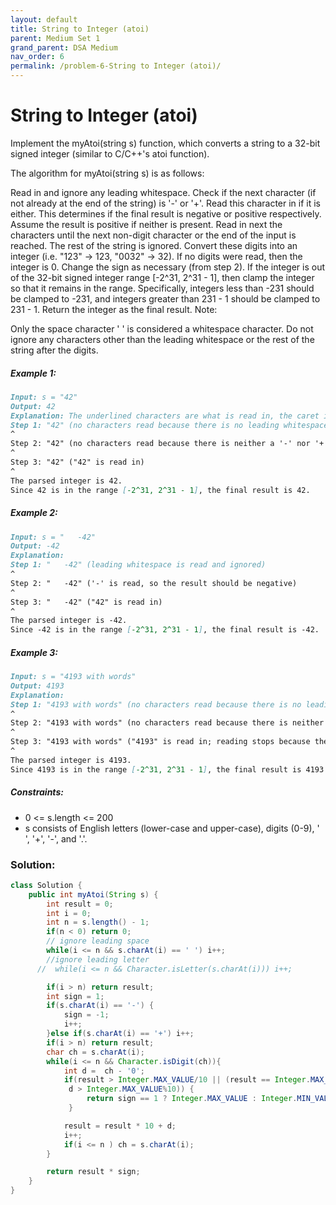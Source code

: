 ```yaml
---
layout: default
title: String to Integer (atoi)
parent: Medium Set 1
grand_parent: DSA Medium
nav_order: 6
permalink: /problem-6-String to Integer (atoi)/
---
```

# String to Integer (atoi)
Implement the myAtoi(string s) function, which converts a string to a 32-bit signed integer (similar to C/C++'s atoi function).

The algorithm for myAtoi(string s) is as follows:

Read in and ignore any leading whitespace.
Check if the next character (if not already at the end of the string) is '-' or '+'. Read this character in if it is either. This determines if the final result is negative or positive respectively. Assume the result is positive if neither is present.
Read in next the characters until the next non-digit character or the end of the input is reached. The rest of the string is ignored.
Convert these digits into an integer (i.e. "123" -> 123, "0032" -> 32). If no digits were read, then the integer is 0. Change the sign as necessary (from step 2).
If the integer is out of the 32-bit signed integer range [-2^31, 2^31 - 1], then clamp the integer so that it remains in the range. Specifically, integers less than -231 should be clamped to -231, and integers greater than 231 - 1 should be clamped to 231 - 1.
Return the integer as the final result.
Note:

Only the space character ' ' is considered a whitespace character.
Do not ignore any characters other than the leading whitespace or the rest of the string after the digits.

##### Example 1:
```markdown
Input: s = "42"
Output: 42
Explanation: The underlined characters are what is read in, the caret is the current reader position.
Step 1: "42" (no characters read because there is no leading whitespace)
^
Step 2: "42" (no characters read because there is neither a '-' nor '+')
^
Step 3: "42" ("42" is read in)
^
The parsed integer is 42.
Since 42 is in the range [-2^31, 2^31 - 1], the final result is 42.
```
##### Example 2:
```markdown
Input: s = "   -42"
Output: -42
Explanation:
Step 1: "   -42" (leading whitespace is read and ignored)
^
Step 2: "   -42" ('-' is read, so the result should be negative)
^
Step 3: "   -42" ("42" is read in)
^
The parsed integer is -42.
Since -42 is in the range [-2^31, 2^31 - 1], the final result is -42.
```
##### Example 3:
```markdown
Input: s = "4193 with words"
Output: 4193
Explanation:
Step 1: "4193 with words" (no characters read because there is no leading whitespace)
^
Step 2: "4193 with words" (no characters read because there is neither a '-' nor '+')
^
Step 3: "4193 with words" ("4193" is read in; reading stops because the next character is a non-digit)
^
The parsed integer is 4193.
Since 4193 is in the range [-2^31, 2^31 - 1], the final result is 4193.
```
##### Constraints:
* 0 <= s.length <= 200
* s consists of English letters (lower-case and upper-case), digits (0-9), ' ', '+', '-', and '.'.

### Solution:
```java
class Solution {
    public int myAtoi(String s) {
        int result = 0;
        int i = 0;
        int n = s.length() - 1;
        if(n < 0) return 0;
        // ignore leading space
        while(i <= n && s.charAt(i) == ' ') i++;
        //ignore leading letter
      //  while(i <= n && Character.isLetter(s.charAt(i))) i++;

        if(i > n) return result;
        int sign = 1;
        if(s.charAt(i) == '-') {
            sign = -1;
            i++;
        }else if(s.charAt(i) == '+') i++;
        if(i > n) return result;
        char ch = s.charAt(i);
        while(i <= n && Character.isDigit(ch)){
            int d =  ch - '0';
            if(result > Integer.MAX_VALUE/10 || (result == Integer.MAX_VALUE/10 &&
             d > Integer.MAX_VALUE%10)) {
                 return sign == 1 ? Integer.MAX_VALUE : Integer.MIN_VALUE;
             }

            result = result * 10 + d;
            i++;
            if(i <= n ) ch = s.charAt(i);
        }

        return result * sign;
    }
}
```